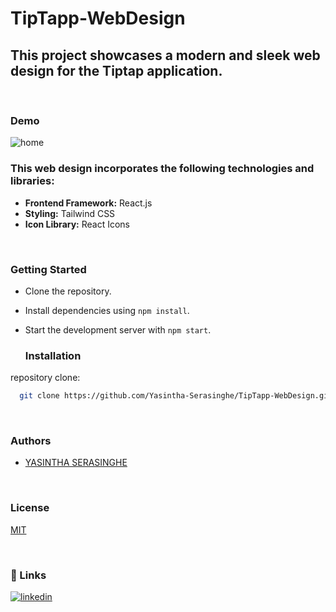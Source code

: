 # TipTapp-WebDesign

## This project showcases a modern and sleek web design for the Tiptap application.

</br>

### Demo

![home](https://github.com/Yasintha-Serasinghe/TipTapp-WebDesign/assets/150212148/3c0fc7d8-6a76-4eed-a5f5-1d592372119b)


### This web design incorporates the following technologies and libraries:

- **Frontend Framework:** React.js
- **Styling:** Tailwind CSS
- **Icon Library:** React Icons

</br>

### Getting Started

- Clone the repository.
- Install dependencies using `npm install`.
- Start the development server with `npm start`.

  ### Installation

 repository clone:

```bash
  git clone https://github.com/Yasintha-Serasinghe/TipTapp-WebDesign.git

```

</br>

### Authors


- [YASINTHA SERASINGHE](https://github.com/Yasintha-Serasinghe)
</br>

### License

[MIT](https://choosealicense.com/licenses/mit/)

</br>

### 🔗 Links
[![linkedin](https://img.shields.io/badge/linkedin-000?style=for-the-badge&logo=linkedin&logoColor=white)](https://www.linkedin.com/in/gihan-serasinghe-457033264/)
